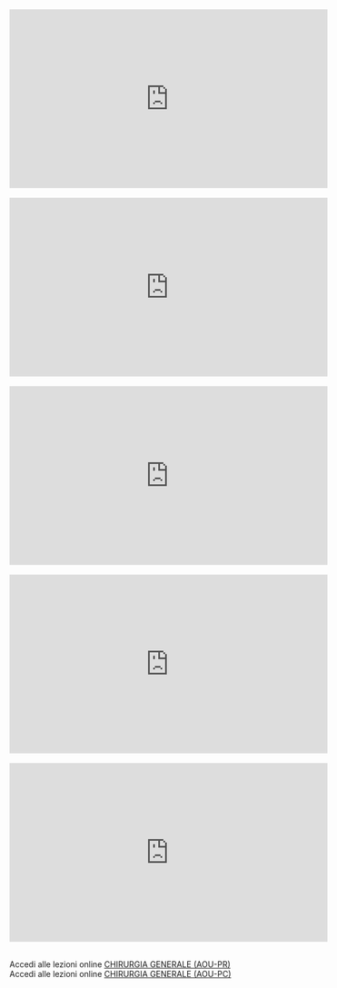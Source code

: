 <iframe width="560" height="315" src="https://www.youtube.com/embed/PSvqb2vQ9JE" frameborder="0" allow="autoplay; encrypted-media" allowfullscreen></iframe>

<br>
<br>


<iframe width="560" height="315" src="https://www.youtube.com/embed/ggdwYrWF2To" frameborder="0" allow="autoplay; encrypted-media" allowfullscreen></iframe>

<br>
<br>

<iframe width="560" height="315" src="https://www.youtube.com/embed/xNalDSwB-mk" frameborder="0" allow="autoplay; encrypted-media" allowfullscreen></iframe>


<br>
<br>

<iframe width="560" height="315" src="https://www.youtube.com/embed/VKDvT8M26uU" " frameborder="0" allow="autoplay; encrypted-media" allowfullscreen></iframe>


<br>
<br>

<iframe width="560" height="315" src="https://www.youtube.com/embed/HR5hEfx-Hg0" frameborder="0" allow="autoplay; encrypted-media" allowfullscreen></iframe>


<br>
<br>


Accedi alle lezioni online [CHIRURGIA GENERALE (AOU-PR)](https://elly.medicina.unipr.it/2018/course/view.php?id=292)
<br>
Accedi alle lezioni online [CHIRURGIA GENERALE (AOU-PC)](https://elly.medicina.unipr.it/2018/course/view.php?id=288#)













